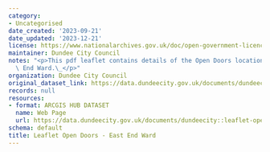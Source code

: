 ```yaml
---
category:
- Uncategorised
date_created: '2023-09-21'
date_updated: '2023-12-21'
license: https://www.nationalarchives.gov.uk/doc/open-government-licence/version/3/
maintainer: Dundee City Council
notes: "<p>This pdf leaflet contains details of the Open Doors locations within East\
  \ End Ward.\_</p>"
organization: Dundee City Council
original_dataset_link: https://data.dundeecity.gov.uk/documents/dundeecity::leaflet-open-doors-east-end-ward
records: null
resources:
- format: ARCGIS HUB DATASET
  name: Web Page
  url: https://data.dundeecity.gov.uk/documents/dundeecity::leaflet-open-doors-east-end-ward
schema: default
title: Leaflet Open Doors - East End Ward
---
```

